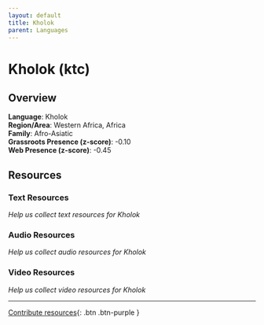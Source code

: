 ```yaml
---
layout: default
title: Kholok
parent: Languages
---
```


# Kholok (ktc)

## Overview

**Language**: Kholok  
**Region/Area**: Western Africa, Africa  
**Family**: Afro-Asiatic  
**Grassroots Presence (z-score)**: -0.10  
**Web Presence (z-score)**: -0.45  

## Resources

### Text Resources
*Help us collect text resources for Kholok*

### Audio Resources
*Help us collect audio resources for Kholok*

### Video Resources
*Help us collect video resources for Kholok*

---

[Contribute resources](https://forms.office.com/e/1SfLJx3u1r){: .btn .btn-purple }
